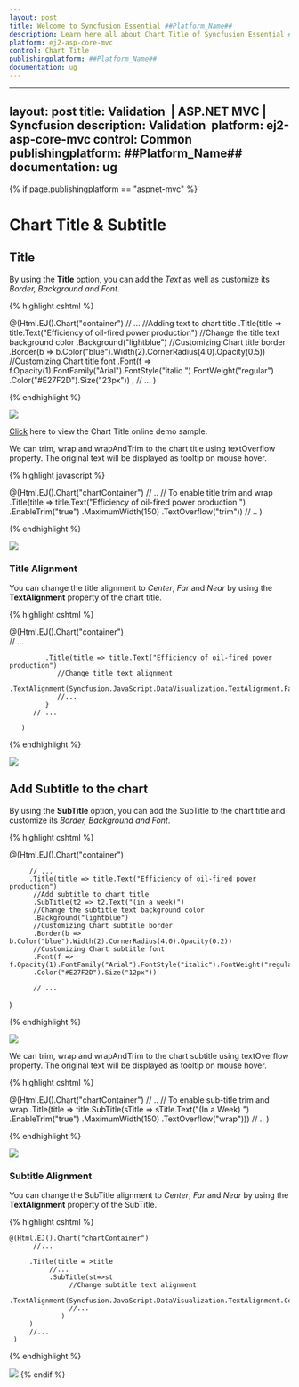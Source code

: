 ```yaml
---
layout: post
title: Welcome to Syncfusion Essential ##Platform_Name##
description: Learn here all about Chart Title of Syncfusion Essential ##Platform_Name## widgets based on HTML5 and jQuery.
platform: ej2-asp-core-mvc
control: Chart Title
publishingplatform: ##Platform_Name##
documentation: ug
---
```


---
layout: post
title: Validation  | ASP.NET MVC | Syncfusion
description: Validation  
platform: ej2-asp-core-mvc
control: Common 
publishingplatform: ##Platform_Name##
documentation: ug
--- 

{% if page.publishingplatform == "aspnet-mvc" %}

# Chart Title & Subtitle

## Title

By using the **Title** option, you can add the *Text* as well as customize its *Border, Background and Font*.

{% highlight cshtml %}

@(Html.EJ().Chart("container")
       // ... 
       //Adding text to chart title
       .Title(title => title.Text("Efficiency of oil-fired power production")
        //Change the title text background color
        .Background("lightblue")
        //Customizing Chart title border
        .Border(b => b.Color("blue").Width(2).CornerRadius(4.0).Opacity(0.5))
        //Customizing Chart title font
        .Font(f => f.Opacity(1).FontFamily("Arial").FontStyle("italic ").FontWeight("regular")
        .Color("#E27F2D").Size("23px"))
               , 
        // ... 
)

{% endhighlight %}

![](Chart-Title_images/Chart-Title_img1.png)


[Click](http://mvc.syncfusion.com/demos/web/chart/subtitle) here to view the Chart Title online demo sample.


We can trim, wrap and wrapAndTrim to the chart title using textOverflow property. The original text will be displayed as tooltip on mouse hover.


{% highlight javascript %}

@(Html.EJ().Chart("chartContainer")
   //  ..
                // To enable title trim and wrap
        .Title(title => title.Text("Efficiency of oil-fired power production ")
                .EnableTrim("true")
                .MaximumWidth(150)
                .TextOverflow("trim"))
  //  ..
)

{% endhighlight %}

![](Chart-Title_images/Chart-Title_img5.png)

### Title Alignment

You can change the title alignment to *Center*, *Far* and *Near* by using the **TextAlignment** property of the chart title. 

{% highlight cshtml %}

@(Html.EJ().Chart("container")                
           // ... 

             .Title(title => title.Text("Efficiency of oil-fired power production")
                //Change title text alignment
                .TextAlignment(Syncfusion.JavaScript.DataVisualization.TextAlignment.Far)
                //... 
             } 
          // ...

       )


{% endhighlight %} 

![](Chart-Title_images/Chart-Title_img2.png)


## Add Subtitle to the chart

By using the **SubTitle** option, you can add the SubTitle to the chart title and customize its *Border, Background and Font*. 

{% highlight cshtml %}

@(Html.EJ().Chart("container")
               
         // ... 
         .Title(title => title.Text("Efficiency of oil-fired power production")                
          //Add subtitle to chart title 
          .SubTitle(t2 => t2.Text("(in a week)")
          //Change the subtitle text background color
          .Background("lightblue")
          //Customizing Chart subtitle border
          .Border(b => b.Color("blue").Width(2).CornerRadius(4.0).Opacity(0.2))
          //Customizing Chart subtitle font 
          .Font(f => f.Opacity(1).FontFamily("Arial").FontStyle("italic").FontWeight("regular")
          .Color("#E27F2D").Size("12px"))
          
          // ...
 )

{% endhighlight %}

![](Chart-Title_images/Chart-Title_img3.png)

We can trim, wrap and wrapAndTrim to the chart subtitle using textOverflow property. The original text will be displayed as tooltip on mouse hover.

{% highlight cshtml %}

@(Html.EJ().Chart("chartContainer")
   //  ..
                // To enable sub-title trim and wrap
        .Title(title => title.SubTitle(sTitle => sTitle.Text("(In a Week) ")
                .EnableTrim("true")
                .MaximumWidth(150)
                .TextOverflow("wrap")))
  //  ..
)


{% endhighlight %}

![](Chart-Title_images/Chart-Title_img6.png)

### Subtitle Alignment

You can change the SubTitle alignment to *Center*, *Far* and *Near* by using the **TextAlignment** property of the SubTitle.

{% highlight cshtml %}


    @(Html.EJ().Chart("chartContainer")
          //...

         .Title(title = >title
              //...
              .SubTitle(st=>st
                   //Change subtitle text alignment
                   .TextAlignment(Syncfusion.JavaScript.DataVisualization.TextAlignment.Center)
                   //...
                 )
         )
         //...
     )


{% endhighlight %}

![](Chart-Title_images/Chart-Title_img4.png)
{% endif %}